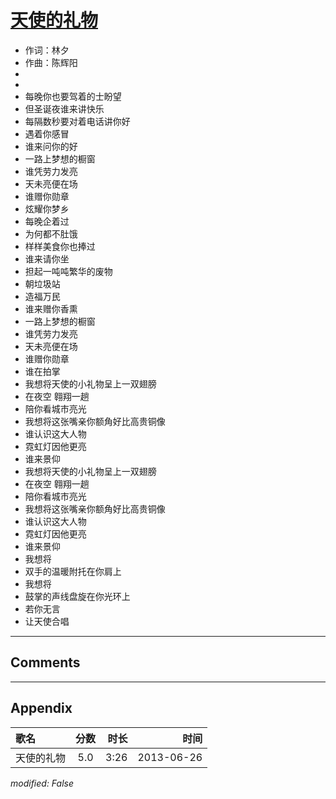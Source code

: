 # [天使的礼物](https://music.163.com/song?id=26608801)

* 作词：林夕
* 作曲：陈辉阳
*
*
* 每晚你也要驾着的士盼望
* 但圣诞夜谁来讲快乐
* 每隔数秒要对着电话讲你好
* 遇着你感冒
* 谁来问你的好
* 一路上梦想的橱窗
* 谁凭劳力发亮
* 天未亮便在场
* 谁赠你勋章
* 炫耀你梦乡
* 每晚企着过
* 为何都不肚饿
* 样样美食你也捧过
* 谁来请你坐
* 担起一吨吨繁华的废物
* 朝垃圾站
* 造福万民
* 谁来赠你香熏
* 一路上梦想的橱窗
* 谁凭劳力发亮
* 天未亮便在场
* 谁赠你勋章
* 谁在拍掌
* 我想将天使的小礼物呈上一双翅膀
* 在夜空 翱翔一趟
* 陪你看城市亮光
* 我想将这张嘴亲你额角好比高贵铜像
* 谁认识这大人物
* 霓虹灯因他更亮
* 谁来景仰
* 我想将天使的小礼物呈上一双翅膀
* 在夜空 翱翔一趟
* 陪你看城市亮光
* 我想将这张嘴亲你额角好比高贵铜像
* 谁认识这大人物
* 霓虹灯因他更亮
* 谁来景仰
* 我想将
* 双手的温暖附托在你肩上
* 我想将
* 鼓掌的声线盘旋在你光环上
* 若你无言
* 让天使合唱


---

## Comments


---

## Appendix

|歌名|分数|时长|时间|
|:---|:---:|---:|---:|
|天使的礼物|5.0|3:26|2013-06-26

*modified: False*
